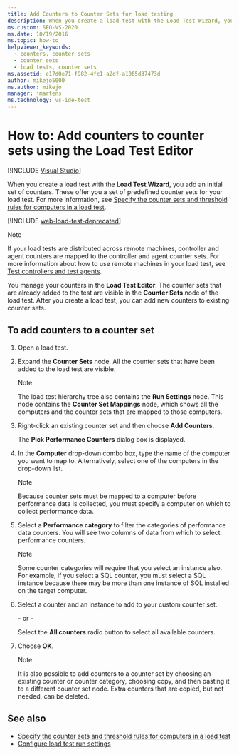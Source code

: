 ```yaml
---
title: Add Counters to Counter Sets for load testing
description: When you create a load test with the Load Test Wizard, you add an initial set of counters. Learn how to add counters by using Load Test Editor.
ms.custom: SEO-VS-2020
ms.date: 10/19/2016
ms.topic: how-to
helpviewer_keywords: 
  - counters, counter sets
  - counter sets
  - load tests, counter sets
ms.assetid: e17d0e71-f982-4fc1-a2df-a1065d37473d
author: mikejo5000
ms.author: mikejo
manager: jmartens
ms.technology: vs-ide-test
---
```

# How to: Add counters to counter sets using the Load Test Editor

 [!INCLUDE [Visual Studio](~/includes/applies-to-version/vs-not-mac.md)]

When you create a load test with the **Load Test Wizard**, you add an initial set of counters. These offer you a set of predefined counter sets for your load test. For more information, see [Specify the counter sets and threshold rules for computers in a load test](../test/specify-counter-sets-and-threshold-rules-for-load-testing.md).

[!INCLUDE [web-load-test-deprecated](includes/web-load-test-deprecated.md)]

> [!NOTE]
> If your load tests are distributed across remote machines, controller and agent counters are mapped to the controller and agent counter sets. For more information about how to use remote machines in your load test, see [Test controllers and test agents](configure-test-agents-and-controllers-for-load-tests.md).

You manage your counters in the **Load Test Editor**. The counter sets that are already added to the test are visible in the **Counter Sets** node of the load test. After you create a load test, you can add new counters to existing counter sets.

## To add counters to a counter set

1. Open a load test.

2. Expand the **Counter Sets** node. All the counter sets that have been added to the load test are visible.

    > [!NOTE]
    > The load test hierarchy tree also contains the **Run Settings** node. This node contains the **Counter Set Mappings** node, which shows all the computers and the counter sets that are mapped to those computers.

3. Right-click an existing counter set and then choose **Add Counters**.

     The **Pick Performance Counters** dialog box is displayed.

4. In the **Computer** drop-down combo box, type the name of the computer you want to map to. Alternatively, select one of the computers in the drop-down list.

    > [!NOTE]
    > Because counter sets must be mapped to a computer before performance data is collected, you must specify a computer on which to collect performance data.

5. Select a **Performance category** to filter the categories of performance data counters. You will see two columns of data from which to select performance counters.

    > [!NOTE]
    > Some counter categories will require that you select an instance also. For example, if you select a SQL counter, you must select a SQL instance because there may be more than one instance of SQL installed on the target computer.

6. Select a counter and an instance to add to your custom counter set.

     \- or -

     Select the **All counters** radio button to select all available counters.

7. Choose **OK**.

    > [!NOTE]
    > It is also possible to add counters to a counter set by choosing an existing counter or counter category, choosing copy, and then pasting it to a different counter set node. Extra counters that are copied, but not needed, can be deleted.

## See also

- [Specify the counter sets and threshold rules for computers in a load test](../test/specify-counter-sets-and-threshold-rules-for-load-testing.md)
- [Configure load test run settings](../test/configure-load-test-run-settings.md)
